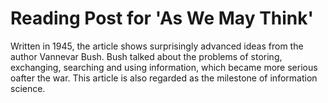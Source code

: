 # Reading Post for 'As We May Think'

Written in 1945, the article shows surprisingly advanced ideas from the author Vannevar Bush. Bush talked about the problems of storing, exchanging, searching and using information, which became more serious oafter the war. This article is also regarded as the milestone of information science.
